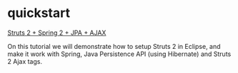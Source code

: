 quickstart
==========

[Struts 2 + Spring 2 + JPA + AJAX](http://struts.apache.org/development/2.x/docs/struts-2-spring-2-jpa-ajax.html)

On this tutorial we will demonstrate how to setup Struts 2 in Eclipse, and make it work with Spring, Java Persistence API (using Hibernate) and Struts 2 Ajax tags.
